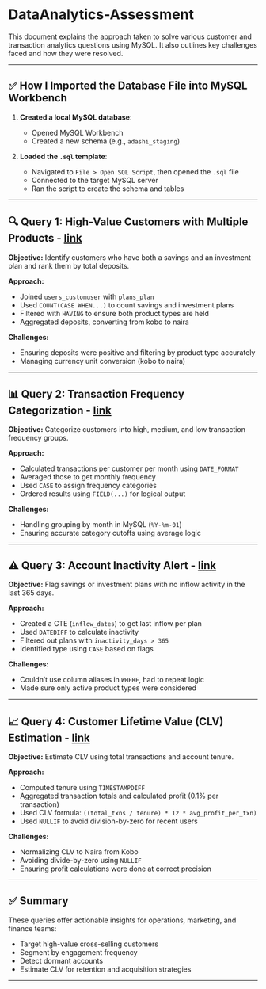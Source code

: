 # DataAnalytics-Assessment

This document explains the approach taken to solve various customer and transaction analytics questions using MySQL. It also outlines key challenges faced and how they were resolved.

---

## ✅ How I Imported the Database File into MySQL Workbench

1. **Created a local MySQL database**:
   - Opened MySQL Workbench
   - Created a new schema (e.g., `adashi_staging`)

2. **Loaded the `.sql` template**:
   - Navigated to `File > Open SQL Script`, then opened the `.sql` file
   - Connected to the target MySQL server
   - Ran the script to create the schema and tables

---

## 🔍 Query 1: High-Value Customers with Multiple Products - [link](https://github.com/funwarej/tk_assessment/blob/main/Assessment_Q1.sql)

**Objective:** Identify customers who have both a savings and an investment plan and rank them by total deposits.

**Approach:**
- Joined `users_customuser` with `plans_plan`
- Used `COUNT(CASE WHEN...)` to count savings and investment plans
- Filtered with `HAVING` to ensure both product types are held
- Aggregated deposits, converting from kobo to naira

**Challenges:**
- Ensuring deposits were positive and filtering by product type accurately
- Managing currency unit conversion (kobo to naira)

---

## 📊 Query 2: Transaction Frequency Categorization - [link](https://github.com/funwarej/tk_assessment/blob/main/Assessment_Q2.sql)

**Objective:** Categorize customers into high, medium, and low transaction frequency groups.

**Approach:**
- Calculated transactions per customer per month using `DATE_FORMAT`
- Averaged those to get monthly frequency
- Used `CASE` to assign frequency categories
- Ordered results using `FIELD(...)` for logical output

**Challenges:**
- Handling grouping by month in MySQL (`%Y-%m-01`)
- Ensuring accurate category cutoffs using average logic

---

## ⚠️ Query 3: Account Inactivity Alert - [link](https://github.com/funwarej/tk_assessment/blob/main/Assessment_Q3.sql)

**Objective:** Flag savings or investment plans with no inflow activity in the last 365 days.

**Approach:**
- Created a CTE (`inflow_dates`) to get last inflow per plan
- Used `DATEDIFF` to calculate inactivity
- Filtered out plans with `inactivity_days > 365`
- Identified type using `CASE` based on flags

**Challenges:**
- Couldn’t use column aliases in `WHERE`, had to repeat logic
- Made sure only active product types were considered

---

## 📈 Query 4: Customer Lifetime Value (CLV) Estimation - [link](https://github.com/funwarej/tk_assessment/blob/main/Assessment_Q4.sql)

**Objective:** Estimate CLV using total transactions and account tenure.

**Approach:**
- Computed tenure using `TIMESTAMPDIFF`
- Aggregated transaction totals and calculated profit (0.1% per transaction)
- Used CLV formula: `((total_txns / tenure) * 12 * avg_profit_per_txn)`
- Used `NULLIF` to avoid division-by-zero for recent users

**Challenges:**
- Normalizing CLV to Naira from Kobo
- Avoiding divide-by-zero using `NULLIF`
- Ensuring profit calculations were done at correct precision

---

## ✅ Summary

These queries offer actionable insights for operations, marketing, and finance teams:
- Target high-value cross-selling customers
- Segment by engagement frequency
- Detect dormant accounts
- Estimate CLV for retention and acquisition strategies

---
